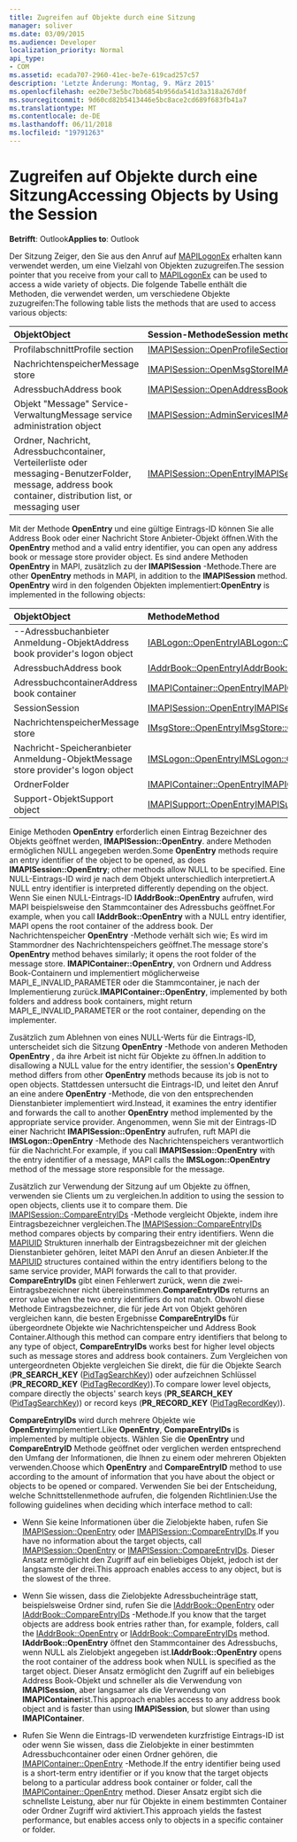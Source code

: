 ```yaml
---
title: Zugreifen auf Objekte durch eine Sitzung
manager: soliver
ms.date: 03/09/2015
ms.audience: Developer
localization_priority: Normal
api_type:
- COM
ms.assetid: ecada707-2960-41ec-be7e-619cad257c57
description: 'Letzte Änderung: Montag, 9. März 2015'
ms.openlocfilehash: ee20e73e5bc7bb6854b956da541d3a318a267d0f
ms.sourcegitcommit: 9d60cd82b5413446e5bc8ace2cd689f683fb41a7
ms.translationtype: MT
ms.contentlocale: de-DE
ms.lasthandoff: 06/11/2018
ms.locfileid: "19791263"
---
```

# <a name="accessing-objects-by-using-the-session"></a><span data-ttu-id="67ef9-103">Zugreifen auf Objekte durch eine Sitzung</span><span class="sxs-lookup"><span data-stu-id="67ef9-103">Accessing Objects by Using the Session</span></span>

  
  
<span data-ttu-id="67ef9-104">**Betrifft**: Outlook</span><span class="sxs-lookup"><span data-stu-id="67ef9-104">**Applies to**: Outlook</span></span> 
  
<span data-ttu-id="67ef9-105">Der Sitzung Zeiger, den Sie aus den Anruf auf [MAPILogonEx](mapilogonex.md) erhalten kann verwendet werden, um eine Vielzahl von Objekten zuzugreifen.</span><span class="sxs-lookup"><span data-stu-id="67ef9-105">The session pointer that you receive from your call to [MAPILogonEx](mapilogonex.md) can be used to access a wide variety of objects.</span></span> <span data-ttu-id="67ef9-106">Die folgende Tabelle enthält die Methoden, die verwendet werden, um verschiedene Objekte zuzugreifen:</span><span class="sxs-lookup"><span data-stu-id="67ef9-106">The following table lists the methods that are used to access various objects:</span></span> 
  
|<span data-ttu-id="67ef9-107">**Objekt**</span><span class="sxs-lookup"><span data-stu-id="67ef9-107">**Object**</span></span>|<span data-ttu-id="67ef9-108">**Session-Methode**</span><span class="sxs-lookup"><span data-stu-id="67ef9-108">**Session method**</span></span>|
|:-----|:-----|
|<span data-ttu-id="67ef9-109">Profilabschnitt</span><span class="sxs-lookup"><span data-stu-id="67ef9-109">Profile section</span></span>  <br/> |[<span data-ttu-id="67ef9-110">IMAPISession::OpenProfileSection</span><span class="sxs-lookup"><span data-stu-id="67ef9-110">IMAPISession::OpenProfileSection</span></span>](imapisession-openprofilesection.md) <br/> |
|<span data-ttu-id="67ef9-111">Nachrichtenspeicher</span><span class="sxs-lookup"><span data-stu-id="67ef9-111">Message store</span></span>  <br/> |[<span data-ttu-id="67ef9-112">IMAPISession::OpenMsgStore</span><span class="sxs-lookup"><span data-stu-id="67ef9-112">IMAPISession::OpenMsgStore</span></span>](imapisession-openmsgstore.md) <br/> |
|<span data-ttu-id="67ef9-113">Adressbuch</span><span class="sxs-lookup"><span data-stu-id="67ef9-113">Address book</span></span>  <br/> |[<span data-ttu-id="67ef9-114">IMAPISession::OpenAddressBook</span><span class="sxs-lookup"><span data-stu-id="67ef9-114">IMAPISession::OpenAddressBook</span></span>](imapisession-openaddressbook.md) <br/> |
|<span data-ttu-id="67ef9-115">Objekt "Message" Service-Verwaltung</span><span class="sxs-lookup"><span data-stu-id="67ef9-115">Message service administration object</span></span>  <br/> |[<span data-ttu-id="67ef9-116">IMAPISession::AdminServices</span><span class="sxs-lookup"><span data-stu-id="67ef9-116">IMAPISession::AdminServices</span></span>](imapisession-adminservices.md) <br/> |
|<span data-ttu-id="67ef9-117">Ordner, Nachricht, Adressbuchcontainer, Verteilerliste oder messaging-Benutzer</span><span class="sxs-lookup"><span data-stu-id="67ef9-117">Folder, message, address book container, distribution list, or messaging user</span></span>  <br/> |[<span data-ttu-id="67ef9-118">IMAPISession::OpenEntry</span><span class="sxs-lookup"><span data-stu-id="67ef9-118">IMAPISession::OpenEntry</span></span>](imapisession-openentry.md) <br/> |
   
<span data-ttu-id="67ef9-119">Mit der Methode **OpenEntry** und eine gültige Eintrags-ID können Sie alle Address Book oder einer Nachricht Store Anbieter-Objekt öffnen.</span><span class="sxs-lookup"><span data-stu-id="67ef9-119">With the **OpenEntry** method and a valid entry identifier, you can open any address book or message store provider object.</span></span> <span data-ttu-id="67ef9-120">Es sind andere Methoden **OpenEntry** in MAPI, zusätzlich zu der **IMAPISession** -Methode.</span><span class="sxs-lookup"><span data-stu-id="67ef9-120">There are other **OpenEntry** methods in MAPI, in addition to the **IMAPISession** method.</span></span> <span data-ttu-id="67ef9-121">**OpenEntry** wird in den folgenden Objekten implementiert:</span><span class="sxs-lookup"><span data-stu-id="67ef9-121">**OpenEntry** is implemented in the following objects:</span></span> 
  
|<span data-ttu-id="67ef9-122">**Objekt**</span><span class="sxs-lookup"><span data-stu-id="67ef9-122">**Object**</span></span>|<span data-ttu-id="67ef9-123">**Methode**</span><span class="sxs-lookup"><span data-stu-id="67ef9-123">**Method**</span></span>|
|:-----|:-----|
|<span data-ttu-id="67ef9-124">--Adressbuchanbieter Anmeldung-Objekt</span><span class="sxs-lookup"><span data-stu-id="67ef9-124">Address book provider's logon object</span></span>  <br/> |[<span data-ttu-id="67ef9-125">IABLogon::OpenEntry</span><span class="sxs-lookup"><span data-stu-id="67ef9-125">IABLogon::OpenEntry</span></span>](iablogon-openentry.md) <br/> |
|<span data-ttu-id="67ef9-126">Adressbuch</span><span class="sxs-lookup"><span data-stu-id="67ef9-126">Address book</span></span>  <br/> |[<span data-ttu-id="67ef9-127">IAddrBook::OpenEntry</span><span class="sxs-lookup"><span data-stu-id="67ef9-127">IAddrBook::OpenEntry</span></span>](iaddrbook-openentry.md) <br/> |
|<span data-ttu-id="67ef9-128">Adressbuchcontainer</span><span class="sxs-lookup"><span data-stu-id="67ef9-128">Address book container</span></span>  <br/> |[<span data-ttu-id="67ef9-129">IMAPIContainer::OpenEntry</span><span class="sxs-lookup"><span data-stu-id="67ef9-129">IMAPIContainer::OpenEntry</span></span>](imapicontainer-openentry.md) <br/> |
|<span data-ttu-id="67ef9-130">Session</span><span class="sxs-lookup"><span data-stu-id="67ef9-130">Session</span></span>  <br/> |[<span data-ttu-id="67ef9-131">IMAPISession::OpenEntry</span><span class="sxs-lookup"><span data-stu-id="67ef9-131">IMAPISession::OpenEntry</span></span>](imapisession-openentry.md) <br/> |
|<span data-ttu-id="67ef9-132">Nachrichtenspeicher</span><span class="sxs-lookup"><span data-stu-id="67ef9-132">Message store</span></span>  <br/> |[<span data-ttu-id="67ef9-133">IMsgStore::OpenEntry</span><span class="sxs-lookup"><span data-stu-id="67ef9-133">IMsgStore::OpenEntry</span></span>](imsgstore-openentry.md) <br/> |
|<span data-ttu-id="67ef9-134">Nachricht-Speicheranbieter Anmeldung-Objekt</span><span class="sxs-lookup"><span data-stu-id="67ef9-134">Message store provider's logon object</span></span>  <br/> |[<span data-ttu-id="67ef9-135">IMSLogon::OpenEntry</span><span class="sxs-lookup"><span data-stu-id="67ef9-135">IMSLogon::OpenEntry</span></span>](imslogon-openentry.md) <br/> |
|<span data-ttu-id="67ef9-136">Ordner</span><span class="sxs-lookup"><span data-stu-id="67ef9-136">Folder</span></span>  <br/> |[<span data-ttu-id="67ef9-137">IMAPIContainer::OpenEntry</span><span class="sxs-lookup"><span data-stu-id="67ef9-137">IMAPIContainer::OpenEntry</span></span>](imapicontainer-openentry.md) <br/> |
|<span data-ttu-id="67ef9-138">Support-Objekt</span><span class="sxs-lookup"><span data-stu-id="67ef9-138">Support object</span></span>  <br/> |[<span data-ttu-id="67ef9-139">IMAPISupport::OpenEntry</span><span class="sxs-lookup"><span data-stu-id="67ef9-139">IMAPISupport::OpenEntry</span></span>](imapisupport-openentry.md) <br/> |
   
<span data-ttu-id="67ef9-140">Einige Methoden **OpenEntry** erforderlich einen Eintrag Bezeichner des Objekts geöffnet werden, **IMAPISession::OpenEntry**. andere Methoden ermöglichen NULL angegeben werden.</span><span class="sxs-lookup"><span data-stu-id="67ef9-140">Some **OpenEntry** methods require an entry identifier of the object to be opened, as does **IMAPISession::OpenEntry**; other methods allow NULL to be specified.</span></span> <span data-ttu-id="67ef9-141">Eine NULL-Eintrags-ID wird je nach dem Objekt unterschiedlich interpretiert.</span><span class="sxs-lookup"><span data-stu-id="67ef9-141">A NULL entry identifier is interpreted differently depending on the object.</span></span> <span data-ttu-id="67ef9-142">Wenn Sie einen NULL-Eintrags-ID **IAddrBook::OpenEntry** aufrufen, wird MAPI beispielsweise den Stammcontainer des Adressbuchs geöffnet.</span><span class="sxs-lookup"><span data-stu-id="67ef9-142">For example, when you call **IAddrBook::OpenEntry** with a NULL entry identifier, MAPI opens the root container of the address book.</span></span> <span data-ttu-id="67ef9-143">Der Nachrichtenspeicher **OpenEntry** -Methode verhält sich wie; Es wird im Stammordner des Nachrichtenspeichers geöffnet.</span><span class="sxs-lookup"><span data-stu-id="67ef9-143">The message store's **OpenEntry** method behaves similarly; it opens the root folder of the message store.</span></span> <span data-ttu-id="67ef9-144">**IMAPIContainer::OpenEntry**, von Ordnern und Address Book-Containern und implementiert möglicherweise MAPI_E_INVALID_PARAMETER oder die Stammcontainer, je nach der Implementierung zurück.</span><span class="sxs-lookup"><span data-stu-id="67ef9-144">**IMAPIContainer::OpenEntry**, implemented by both folders and address book containers, might return MAPI_E_INVALID_PARAMETER or the root container, depending on the implementer.</span></span> 
  
<span data-ttu-id="67ef9-145">Zusätzlich zum Ablehnen von eines NULL-Werts für die Eintrags-ID, unterscheidet sich die Sitzung **OpenEntry** -Methode von anderen Methoden **OpenEntry** , da ihre Arbeit ist nicht für Objekte zu öffnen.</span><span class="sxs-lookup"><span data-stu-id="67ef9-145">In addition to disallowing a NULL value for the entry identifier, the session's **OpenEntry** method differs from other **OpenEntry** methods because its job is not to open objects.</span></span> <span data-ttu-id="67ef9-146">Stattdessen untersucht die Eintrags-ID, und leitet den Anruf an eine andere **OpenEntry** -Methode, die von den entsprechenden Dienstanbieter implementiert wird.</span><span class="sxs-lookup"><span data-stu-id="67ef9-146">Instead, it examines the entry identifier and forwards the call to another **OpenEntry** method implemented by the appropriate service provider.</span></span> <span data-ttu-id="67ef9-147">Angenommen, wenn Sie mit der Eintrags-ID einer Nachricht **IMAPISession::OpenEntry** aufrufen, ruft MAPI die **IMSLogon::OpenEntry** -Methode des Nachrichtenspeichers verantwortlich für die Nachricht.</span><span class="sxs-lookup"><span data-stu-id="67ef9-147">For example, if you call **IMAPISession::OpenEntry** with the entry identifier of a message, MAPI calls the **IMSLogon::OpenEntry** method of the message store responsible for the message.</span></span> 
  
<span data-ttu-id="67ef9-148">Zusätzlich zur Verwendung der Sitzung auf um Objekte zu öffnen, verwenden sie Clients um zu vergleichen.</span><span class="sxs-lookup"><span data-stu-id="67ef9-148">In addition to using the session to open objects, clients use it to compare them.</span></span> <span data-ttu-id="67ef9-149">Die [IMAPISession::CompareEntryIDs](imapisession-compareentryids.md) -Methode vergleicht Objekte, indem ihre Eintragsbezeichner vergleichen.</span><span class="sxs-lookup"><span data-stu-id="67ef9-149">The [IMAPISession::CompareEntryIDs](imapisession-compareentryids.md) method compares objects by comparing their entry identifiers.</span></span> <span data-ttu-id="67ef9-150">Wenn die [MAPIUID](mapiuid.md) Strukturen innerhalb der Eintragsbezeichner mit der gleichen Dienstanbieter gehören, leitet MAPI den Anruf an diesen Anbieter.</span><span class="sxs-lookup"><span data-stu-id="67ef9-150">If the [MAPIUID](mapiuid.md) structures contained within the entry identifiers belong to the same service provider, MAPI forwards the call to that provider.</span></span> <span data-ttu-id="67ef9-151">**CompareEntryIDs** gibt einen Fehlerwert zurück, wenn die zwei-Eintragsbezeichner nicht übereinstimmen.</span><span class="sxs-lookup"><span data-stu-id="67ef9-151">**CompareEntryIDs** returns an error value when the two entry identifiers do not match.</span></span> <span data-ttu-id="67ef9-152">Obwohl diese Methode Eintragsbezeichner, die für jede Art von Objekt gehören vergleichen kann, die besten Ergebnisse **CompareEntryIDs** für übergeordnete Objekte wie Nachrichtenspeicher und Address Book Container.</span><span class="sxs-lookup"><span data-stu-id="67ef9-152">Although this method can compare entry identifiers that belong to any type of object, **CompareEntryIDs** works best for higher level objects such as message stores and address book containers.</span></span> <span data-ttu-id="67ef9-153">Zum Vergleichen von untergeordneten Objekte vergleichen Sie direkt, die für die Objekte Search (**PR_SEARCH_KEY** ([PidTagSearchKey](pidtagsearchkey-canonical-property.md))) oder aufzeichnen Schlüssel (**PR_RECORD_KEY** ([PidTagRecordKey](pidtagrecordkey-canonical-property.md))).</span><span class="sxs-lookup"><span data-stu-id="67ef9-153">To compare lower level objects, compare directly the objects' search keys (**PR_SEARCH_KEY** ([PidTagSearchKey](pidtagsearchkey-canonical-property.md))) or record keys (**PR_RECORD_KEY** ([PidTagRecordKey](pidtagrecordkey-canonical-property.md))).</span></span> 
  
<span data-ttu-id="67ef9-154">**CompareEntryIDs** wird durch mehrere Objekte wie **OpenEntry**implementiert.</span><span class="sxs-lookup"><span data-stu-id="67ef9-154">Like **OpenEntry**, **CompareEntryIDs** is implemented by multiple objects.</span></span> <span data-ttu-id="67ef9-155">Wählen Sie die **OpenEntry** und **CompareEntryID** Methode geöffnet oder verglichen werden entsprechend den Umfang der Informationen, die Ihnen zu einem oder mehreren Objekten verwenden.</span><span class="sxs-lookup"><span data-stu-id="67ef9-155">Choose which **OpenEntry** and **CompareEntryID** method to use according to the amount of information that you have about the object or objects to be opened or compared.</span></span> <span data-ttu-id="67ef9-156">Verwenden Sie bei der Entscheidung, welche Schnittstellenmethode aufrufen, die folgenden Richtlinien:</span><span class="sxs-lookup"><span data-stu-id="67ef9-156">Use the following guidelines when deciding which interface method to call:</span></span> 
  
- <span data-ttu-id="67ef9-157">Wenn Sie keine Informationen über die Zielobjekte haben, rufen Sie [IMAPISession::OpenEntry](imapisession-openentry.md) oder [IMAPISession::CompareEntryIDs](imapisession-compareentryids.md).</span><span class="sxs-lookup"><span data-stu-id="67ef9-157">If you have no information about the target objects, call [IMAPISession::OpenEntry](imapisession-openentry.md) or [IMAPISession::CompareEntryIDs](imapisession-compareentryids.md).</span></span> <span data-ttu-id="67ef9-158">Dieser Ansatz ermöglicht den Zugriff auf ein beliebiges Objekt, jedoch ist der langsamste der drei.</span><span class="sxs-lookup"><span data-stu-id="67ef9-158">This approach enables access to any object, but is the slowest of the three.</span></span>
    
- <span data-ttu-id="67ef9-159">Wenn Sie wissen, dass die Zielobjekte Adressbucheinträge statt, beispielsweise Ordner sind, rufen Sie die [IAddrBook::OpenEntry](iaddrbook-openentry.md) oder [IAddrBook::CompareEntryIDs](iaddrbook-compareentryids.md) -Methode.</span><span class="sxs-lookup"><span data-stu-id="67ef9-159">If you know that the target objects are address book entries rather than, for example, folders, call the [IAddrBook::OpenEntry](iaddrbook-openentry.md) or [IAddrBook::CompareEntryIDs](iaddrbook-compareentryids.md) method.</span></span> <span data-ttu-id="67ef9-160">**IAddrBook::OpenEntry** öffnet den Stammcontainer des Adressbuchs, wenn NULL als Zielobjekt angegeben ist.</span><span class="sxs-lookup"><span data-stu-id="67ef9-160">**IAddrBook::OpenEntry** opens the root container of the address book when NULL is specified as the target object.</span></span> <span data-ttu-id="67ef9-161">Dieser Ansatz ermöglicht den Zugriff auf ein beliebiges Address Book-Objekt und schneller als die Verwendung von **IMAPISession**, aber langsamer als die Verwendung von **IMAPIContainer**ist.</span><span class="sxs-lookup"><span data-stu-id="67ef9-161">This approach enables access to any address book object and is faster than using **IMAPISession**, but slower than using **IMAPIContainer**.</span></span>
    
- <span data-ttu-id="67ef9-162">Rufen Sie Wenn die Eintrags-ID verwendeten kurzfristige Eintrags-ID ist oder wenn Sie wissen, dass die Zielobjekte in einer bestimmten Adressbuchcontainer oder einen Ordner gehören, die [IMAPIContainer::OpenEntry](imapicontainer-openentry.md) -Methode.</span><span class="sxs-lookup"><span data-stu-id="67ef9-162">If the entry identifier being used is a short-term entry identifier or if you know that the target objects belong to a particular address book container or folder, call the [IMAPIContainer::OpenEntry](imapicontainer-openentry.md) method.</span></span> <span data-ttu-id="67ef9-163">Dieser Ansatz ergibt sich die schnellste Leistung, aber nur für Objekte in einem bestimmten Container oder Ordner Zugriff wird aktiviert.</span><span class="sxs-lookup"><span data-stu-id="67ef9-163">This approach yields the fastest performance, but enables access only to objects in a specific container or folder.</span></span> 
    

